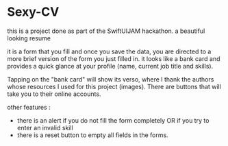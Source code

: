 # Sexy-CV
this is a project done as part of the SwiftUIJAM hackathon. a beautiful looking resume

it is a form that you fill and once you save the data, you are directed to a more brief version of the form you just filled in. it looks like a bank card and provides a quick glance at your profile (name, current job title and skills).

Tapping on the "bank card" will show its verso, where I thank the authors whose resources I used for this project (images). There are buttons that will take you to their online accounts.

other features :
- there is an alert if you do not fill the form completely OR if you try to enter an invalid skill
- there is a reset button to empty all fields in the forms.
